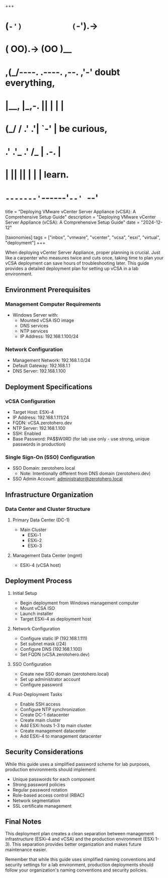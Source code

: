 +++
#   (`-')           (`-').->
#   ( OO).->        (OO )__
# ,(_/----. .----. ,--. ,'-' doubt everything,
# |__,    |\_,-.  ||  | |  |
#  (_/   /    .' .'|  `-'  | be curious,
#  .'  .'_  .'  /_ |  .-.  |
# |       ||      ||  | |  | learn.
# `-------'`------'`--' `--'

title = "Deploying VMware vCenter Server Appliance (vCSA): A Comprehensive Setup Guide"
description = "Deploying VMware vCenter Server Appliance (vCSA): A Comprehensive Setup Guide"
date = "2024-12-12"

[taxonomies]
tags = ["inbox", "vmware", "vcenter", "vcsa", "esxi", "virtual", "deployment"]
+++


When deploying vCenter Server Appliance, proper planning is crucial. Just like a carpenter who measures twice and cuts once, taking time to plan your vCSA deployment can save hours of troubleshooting later. This guide provides a detailed deployment plan for setting up vCSA in a lab environment.

## Environment Prerequisites

### Management Computer Requirements
- Windows Server with:
    - Mounted vCSA ISO image
    - DNS services
    - NTP services
    - IP Address: 192.168.1.100/24

### Network Configuration
- Management Network: 192.168.1.0/24
- Default Gateway: 192.168.1.1
- DNS Server: 192.168.1.100

## Deployment Specifications

### vCSA Configuration
- Target Host: ESXi-4
- IP Address: 192.168.1.111/24
- FQDN: vCSA.zerotohero.dev
- NTP Server: 192.168.1.100
- SSH: Enabled
- Base Password: PA$$W0RD (for lab use only - use strong, unique passwords in production)

### Single Sign-On (SSO) Configuration
- SSO Domain: zerotohero.local
    - Note: Intentionally different from DNS domain (zerotohero.dev)
- SSO Admin Account: administrator@zerotohero.local

## Infrastructure Organization

### Data Center and Cluster Structure

1. Primary Data Center (DC-1)
    - Main Cluster
        - ESXi-1
        - ESXi-2
        - ESXi-3

2. Management Data Center (mgmt)
    - ESXi-4 (vCSA host)

## Deployment Process

1. Initial Setup
    - Begin deployment from Windows management computer
    - Mount vCSA ISO
    - Launch installer
    - Target ESXi-4 as deployment host

2. Network Configuration
    - Configure static IP (192.168.1.111)
    - Set subnet mask (/24)
    - Configure DNS (192.168.1.100)
    - Set FQDN (vCSA.zerotohero.dev)

3. SSO Configuration
    - Create new SSO domain (zerotohero.local)
    - Set up administrator account
    - Configure password

4. Post-Deployment Tasks
    - Enable SSH access
    - Configure NTP synchronization
    - Create DC-1 datacenter
    - Create main cluster
    - Add ESXi hosts 1-3 to main cluster
    - Create management datacenter
    - Add ESXi-4 to management datacenter

## Security Considerations

While this guide uses a simplified password scheme for lab purposes, production environments should implement:
- Unique passwords for each component
- Strong password policies
- Regular password rotation
- Role-based access control (RBAC)
- Network segmentation
- SSL certificate management

## Final Notes

This deployment plan creates a clean separation between management infrastructure (ESXi-4 and vCSA) and the production environment (ESXi 1-3). This separation provides better organization and makes future maintenance easier.

Remember that while this guide uses simplified naming conventions and security settings for a lab environment, production deployments should follow your organization's naming conventions and security policies.

